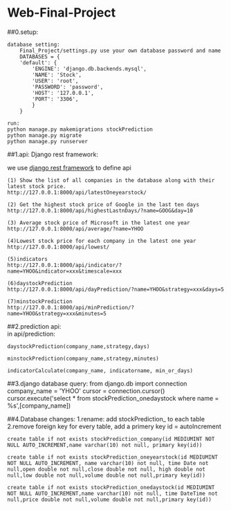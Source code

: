 # Web-Final-Project



##0.setup:

	database setting:
		Final_Project/settings.py use your own database password and name
		DATABASES = {
    	'default': {
        	'ENGINE': 'django.db.backends.mysql',
        	'NAME': 'Stock',
        	'USER': 'root',
        	'PASSWORD': 'password',
        	'HOST': '127.0.0.1',
        	'PORT': '3306',
    		}
		}
	
	run:
	python manage.py makemigrations stockPrediction
	python manage.py migrate
	python manage.py runserver


##1.api: Django rest framework:
  
we use [django rest framework](http://www.django-rest-framework.org) to define api  
  
	(1) Show the list of all companies in the database along with their latest stock price.  
	http://127.0.0.1:8000/api/latestOneyearstock/  
	
	(2) Get the highest stock price of Google in the last ten days  
	http://127.0.0.1:8000/api/highestLastnDays/?name=GOOG&day=10    
	
	(3) Average stock price of Microsoft in the latest one year  
	http://127.0.0.1:8000/api/average/?name=YHOO  
	
	(4)Lowest stock price for each company in the latest one year  
	http://127.0.0.1:8000/api/lowest/  
	
	(5)indicators  
	http://127.0.0.1:8000/api/indicator/?name=YHOO&indicator=xxx&timescale=xxx  
	
	(6)daystockPrediction  
	http://127.0.0.1:8000/api/dayPrediction/?name=YHOO&strategy=xxx&days=5  
	
	(7)minstockPrediction  
	http://127.0.0.1:8000/api/minPrediction/?name=YHOO&strategy=xxx&minutes=5  


##2.prediction api:  
in api/prediction:  

	daystockPrediction(company_name,strategy,days)
	
	minstockPrediction(company_name,strategy,minutes)
	
	indicatorCalculate(company_name, indicatorname, min_or_days)


##3.django database query:
	from django.db import connection
	company_name = 'YHOO'
	cursor = connection.cursor()
    cursor.execute('select * from stockPrediction_onedaystock where name = %s',[company_name])

##4.Database changes:
1.rename: add stockPrediction_ to each table  
2.remove foreign key for every table, add a primery key id = autoIncrement

	create table if not exists stockPrediction_company(id MEDIUMINT NOT NULL AUTO_INCREMENT,name varchar(10) not null, primary key(id))
	
	create table if not exists stockPrediction_oneyearstock(id MEDIUMINT NOT NULL AUTO_INCREMENT, name varchar(10) not null, time Date not null,open double not null,close double not null, high double not null,low double not null,volume double not null,primary key(id))
	
	create table if not exists stockPrediction_onedaystock(id MEDIUMINT NOT NULL AUTO_INCREMENT,name varchar(10) not null, time DateTime not null,price double not null,volume double not null,primary key(id))



  
  

	
